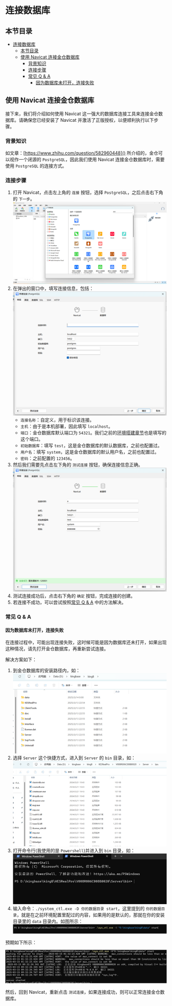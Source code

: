 # 连接数据库

## 本节目录

- [连接数据库](#连接数据库)
  - [本节目录](#本节目录)
  - [使用 Navicat 连接金仓数据库](#使用-navicat-连接金仓数据库)
    - [背景知识](#背景知识)
    - [连接步骤](#连接步骤)
    - [常见 Q \& A](#常见-q--a)
      - [因为数据库未打开，连接失败](#因为数据库未打开连接失败)

## 使用 Navicat 连接金仓数据库

接下来，我们将介绍如何使用 Navicat 这一强大的数据库连接工具来连接金仓数据库。请确保您已经安装了 Navicat 并激活了正版授权，以便顺利执行以下步骤。

### 背景知识

如文章：[https://www.zhihu.com/question/582960448]() 所介绍的，金仓可以视作一个闭源的 `PostgreSQL`，因此我们使用 Navicat 连接金仓数据库时，需要使用 `PostgreSQL` 的连接方式。

### 连接步骤

1. 打开 Navicat，点击左上角的 `连接` 按钮，选择 `PostgreSQL`，之后点击右下角的 `下一步`。
   ![](./imgs/connect-db/choose_way.png)
2. 在弹出的窗口中，填写连接信息，包括：
   ![](./imgs/connect-db/message.png)
   - `连接名称`：自定义，用于标识该连接。
   - `主机`：由于是本机部署，因此填写 `localhost`。
   - `端口`：金仓数据库默认端口为 `54321`。我们之前的[环境搭建章节](./kb-deploy.md#图形化安装)也是填写的这个端口。
   - `初始数据库`：填写 `test`，这是金仓数据库的默认数据库，之前也配置过。
   - `用户名`：填写 `system`，这是金仓数据库的默认用户名，之前也配置过。
   - `密码`：之前配置的 `123456`。
3. 然后我们需要先点击左下角的 `测试连接` 按钮，确保连接信息正确。
   ![](./imgs/connect-db/test_ok.png)
4. 测试连接成功后，点击右下角的 `确定` 按钮，完成连接的创建。
5. 若连接不成功，可以尝试按照[常见 Q & A](#常见-q--a) 中的方法解决。

### 常见 Q & A

#### 因为数据库未打开，连接失败

在连接过程中，可能出现连接失败，这时候可能是因为数据库还未打开，如果出现这种情况，请先打开金仓数据库，再重新尝试连接。

解决方案如下：

1. 到金仓数据库的安装路径内，如：
   ![](./imgs/start_db/install_path.png)
2. 选择 `Server` 这个快捷方式，进入到 `Server` 的 `bin` 目录，如：
   ![](./imgs/start_db/server_bin.png)
3. 打开命令行(我使用的是 `Powershell`)并进入到 `bin` 目录，如：
   ![](./imgs/start_db/kb_psl.png)
4. 输入命令：`./system_ctl.exe -D 你的数据目录 start`，这里提到的 `你的数据目录`，就是在之前环境配置里配过的内容，如果用的是默认的，那就在你的安装目录里的 `data` 目录内。如图所示：
   ![](./imgs/start_db/cmd.png)

预期如下所示：

![](./imgs/start_db/finish.png)

然后，回到 Navicat，重新点击 `测试连接`，如果连接成功，则可以正常连接金仓数据库。
